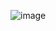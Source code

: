 ![image](https://user-images.githubusercontent.com/96682195/206223658-be680fc1-4eb9-4615-a6c4-494b559519d4.png)

